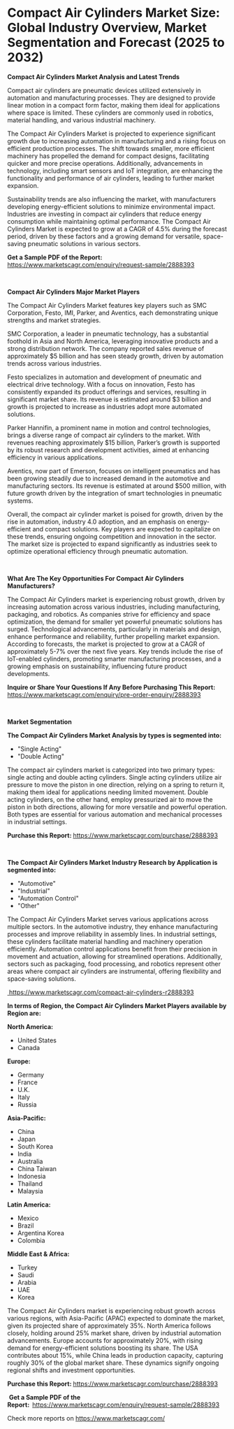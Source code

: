 <p><h1>Compact Air Cylinders Market Size: Global Industry Overview, Market Segmentation and Forecast (2025 to 2032)</h1></p><p><strong>Compact Air Cylinders Market Analysis and Latest Trends</strong></p>
<p><p>Compact air cylinders are pneumatic devices utilized extensively in automation and manufacturing processes. They are designed to provide linear motion in a compact form factor, making them ideal for applications where space is limited. These cylinders are commonly used in robotics, material handling, and various industrial machinery.</p><p>The Compact Air Cylinders Market is projected to experience significant growth due to increasing automation in manufacturing and a rising focus on efficient production processes. The shift towards smaller, more efficient machinery has propelled the demand for compact designs, facilitating quicker and more precise operations. Additionally, advancements in technology, including smart sensors and IoT integration, are enhancing the functionality and performance of air cylinders, leading to further market expansion.</p><p>Sustainability trends are also influencing the market, with manufacturers developing energy-efficient solutions to minimize environmental impact. Industries are investing in compact air cylinders that reduce energy consumption while maintaining optimal performance. The Compact Air Cylinders Market is expected to grow at a CAGR of 4.5% during the forecast period, driven by these factors and a growing demand for versatile, space-saving pneumatic solutions in various sectors.</p></p>
<p><strong>Get a Sample PDF of the Report:&nbsp;</strong> <a href="https://www.marketscagr.com/enquiry/request-sample/2888393?utm_campaign=2998&utm_medium=2&utm_source=Github&utm_content=ia&utm_term=14032025&utm_id=compact-air-cylinders">https://www.marketscagr.com/enquiry/request-sample/2888393</a></p>
<p>&nbsp;</p>
<p><strong>Compact Air Cylinders Major Market Players</strong></p>
<p><p>The Compact Air Cylinders Market features key players such as SMC Corporation, Festo, IMI, Parker, and Aventics, each demonstrating unique strengths and market strategies. </p><p>SMC Corporation, a leader in pneumatic technology, has a substantial foothold in Asia and North America, leveraging innovative products and a strong distribution network. The company reported sales revenue of approximately $5 billion and has seen steady growth, driven by automation trends across various industries.</p><p>Festo specializes in automation and development of pneumatic and electrical drive technology. With a focus on innovation, Festo has consistently expanded its product offerings and services, resulting in significant market share. Its revenue is estimated around $3 billion and growth is projected to increase as industries adopt more automated solutions.</p><p>Parker Hannifin, a prominent name in motion and control technologies, brings a diverse range of compact air cylinders to the market. With revenues reaching approximately $15 billion, Parker’s growth is supported by its robust research and development activities, aimed at enhancing efficiency in various applications.</p><p>Aventics, now part of Emerson, focuses on intelligent pneumatics and has been growing steadily due to increased demand in the automotive and manufacturing sectors. Its revenue is estimated at around $500 million, with future growth driven by the integration of smart technologies in pneumatic systems.</p><p>Overall, the compact air cylinder market is poised for growth, driven by the rise in automation, industry 4.0 adoption, and an emphasis on energy-efficient and compact solutions. Key players are expected to capitalize on these trends, ensuring ongoing competition and innovation in the sector. The market size is projected to expand significantly as industries seek to optimize operational efficiency through pneumatic automation.</p></p>
<p>&nbsp;</p>
<p><strong>What Are The Key Opportunities For Compact Air Cylinders Manufacturers?</strong></p>
<p><p>The Compact Air Cylinders market is experiencing robust growth, driven by increasing automation across various industries, including manufacturing, packaging, and robotics. As companies strive for efficiency and space optimization, the demand for smaller yet powerful pneumatic solutions has surged. Technological advancements, particularly in materials and design, enhance performance and reliability, further propelling market expansion. According to forecasts, the market is projected to grow at a CAGR of approximately 5-7% over the next five years. Key trends include the rise of IoT-enabled cylinders, promoting smarter manufacturing processes, and a growing emphasis on sustainability, influencing future product developments.</p></p>
<p><strong>Inquire or Share Your Questions If Any Before Purchasing This Report:</strong> <a href="https://www.marketscagr.com/enquiry/pre-order-enquiry/2888393?utm_campaign=2998&utm_medium=2&utm_source=Github&utm_content=ia&utm_term=14032025&utm_id=compact-air-cylinders">https://www.marketscagr.com/enquiry/pre-order-enquiry/2888393</a></p>
<p>&nbsp;</p>
<p><strong>Market Segmentation</strong></p>
<p><strong>The Compact Air Cylinders Market Analysis by types is segmented into:</strong></p>
<p><ul><li>"Single Acting"</li><li>"Double Acting"</li></ul></p>
<p><p>The compact air cylinders market is categorized into two primary types: single acting and double acting cylinders. Single acting cylinders utilize air pressure to move the piston in one direction, relying on a spring to return it, making them ideal for applications needing limited movement. Double acting cylinders, on the other hand, employ pressurized air to move the piston in both directions, allowing for more versatile and powerful operation. Both types are essential for various automation and mechanical processes in industrial settings.</p></p>
<p><strong>Purchase this Report:&nbsp;</strong><a href="https://www.marketscagr.com/purchase/2888393?utm_campaign=2998&utm_medium=2&utm_source=Github&utm_content=ia&utm_term=14032025&utm_id=compact-air-cylinders">https://www.marketscagr.com/purchase/2888393</a></p>
<p>&nbsp;</p>
<p><strong>The Compact Air Cylinders Market Industry Research by Application is segmented into:</strong></p>
<p><ul><li>"Automotive"</li><li>"Industrial"</li><li>"Automation Control"</li><li>"Other"</li></ul></p>
<p><p>The Compact Air Cylinders Market serves various applications across multiple sectors. In the automotive industry, they enhance manufacturing processes and improve reliability in assembly lines. In industrial settings, these cylinders facilitate material handling and machinery operation efficiently. Automation control applications benefit from their precision in movement and actuation, allowing for streamlined operations. Additionally, sectors such as packaging, food processing, and robotics represent other areas where compact air cylinders are instrumental, offering flexibility and space-saving solutions.</p></p>
<p><a href="https://www.marketscagr.com/compact-air-cylinders-r2888393?utm_campaign=2998&utm_medium=2&utm_source=Github&utm_content=ia&utm_term=14032025&utm_id=compact-air-cylinders">&nbsp;https://www.marketscagr.com/compact-air-cylinders-r2888393</a></p>
<p><strong>In terms of Region, the Compact Air Cylinders Market Players available by Region are:</strong></p>
<p>
    <p> <strong> North America: </strong>
        <ul>
            <li>United States</li>
            <li>Canada</li>
        </ul>
        </p> 
    <p> <strong> Europe: </strong>
        <ul>
            <li>Germany</li>
            <li>France</li>
            <li>U.K.</li>
            <li>Italy</li>
            <li>Russia</li>
        </ul>
        </p> 
    <p> <strong> Asia-Pacific: </strong>
        <ul>
            <li>China</li>
            <li>Japan</li>
            <li>South Korea</li>
            <li>India</li>
            <li>Australia</li>
            <li>China Taiwan</li>
            <li>Indonesia</li>
            <li>Thailand</li>
            <li>Malaysia</li>
        </ul>
        </p> 
    <p> <strong> Latin America: </strong>
        <ul>
            <li>Mexico</li>
            <li>Brazil</li>
            <li>Argentina Korea</li>
            <li>Colombia</li>
        </ul>
        </p> 
    <p> <strong> Middle East & Africa: </strong>
        <ul>
            <li>Turkey</li>
            <li>Saudi</li>
            <li>Arabia</li>
            <li>UAE</li>
            <li>Korea</li>
        </ul>
    </p>
    </p>
<p><p>The Compact Air Cylinders market is experiencing robust growth across various regions, with Asia-Pacific (APAC) expected to dominate the market, given its projected share of approximately 35%. North America follows closely, holding around 25% market share, driven by industrial automation advancements. Europe accounts for approximately 20%, with rising demand for energy-efficient solutions boosting its share. The USA contributes about 15%, while China leads in production capacity, capturing roughly 30% of the global market share. These dynamics signify ongoing regional shifts and investment opportunities.</p></p>
<p><strong>Purchase this Report: </strong><a href="https://www.marketscagr.com/purchase/2888393?utm_campaign=2998&utm_medium=2&utm_source=Github&utm_content=ia&utm_term=14032025&utm_id=compact-air-cylinders">https://www.marketscagr.com/purchase/2888393</a></p>
<p>&nbsp;<strong>Get a Sample PDF of the Report:&nbsp;&nbsp;</strong><a href="https://www.marketscagr.com/enquiry/request-sample/2888393?utm_campaign=2998&utm_medium=2&utm_source=Github&utm_content=ia&utm_term=14032025&utm_id=compact-air-cylinders">https://www.marketscagr.com/enquiry/request-sample/2888393</a></p>
<p><strong></strong></p>
<p>Check more reports on <a href="https://www.marketscagr.com/?utm_campaign=2998&utm_medium=2&utm_source=Github&utm_content=ia&utm_term=14032025&utm_id=compact-air-cylinders">https://www.marketscagr.com/</a></p>